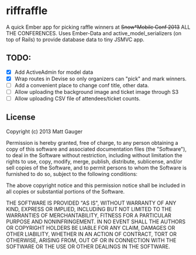 # riffraffle

A quick Ember app for picking raffle winners at ~~Snow*Mobile Conf 2013~~ ALL THE CONFERENCES. Uses Ember-Data and active_model_serializers (on top of Rails) to provide database data to tiny JSMVC app.

## TODO:

- [x] Add ActiveAdmin for model data
- [x] Wrap routes in Devise so only organizers can "pick" and mark winners.
- [ ] Add a convenient place to change conf title, other data.
- [ ] Allow uploading the background image and ticket image through S3
- [ ] Allow uploading CSV file of attendees/ticket counts.

## License

Copyright (c) 2013 Matt Gauger

Permission is hereby granted, free of charge, to any person obtaining a copy of this software and associated documentation files (the "Software"), to deal in the Software without restriction, including without limitation the rights to use, copy, modify, merge, publish, distribute, sublicense, and/or sell copies of the Software, and to permit persons to whom the Software is furnished to do so, subject to the following conditions:

The above copyright notice and this permission notice shall be included in all copies or substantial portions of the Software.

THE SOFTWARE IS PROVIDED "AS IS", WITHOUT WARRANTY OF ANY KIND, EXPRESS OR IMPLIED, INCLUDING BUT NOT LIMITED TO THE WARRANTIES OF MERCHANTABILITY, FITNESS FOR A PARTICULAR PURPOSE AND NONINFRINGEMENT. IN NO EVENT SHALL THE AUTHORS OR COPYRIGHT HOLDERS BE LIABLE FOR ANY CLAIM, DAMAGES OR OTHER LIABILITY, WHETHER IN AN ACTION OF CONTRACT, TORT OR OTHERWISE, ARISING FROM, OUT OF OR IN CONNECTION WITH THE SOFTWARE OR THE USE OR OTHER DEALINGS IN THE SOFTWARE.
